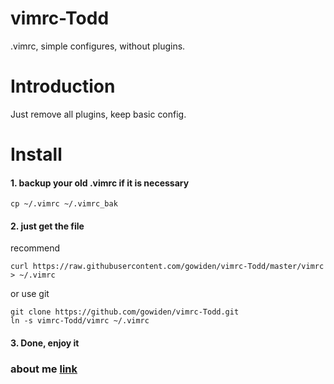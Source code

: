 vimrc-Todd
==============

.vimrc, simple configures, without plugins.

# Introduction

Just remove all plugins, keep basic config.

# Install

#### 1. backup your old .vimrc if it is necessary

```
cp ~/.vimrc ~/.vimrc_bak
```

#### 2. just get the file

recommend
```
curl https://raw.githubusercontent.com/gowiden/vimrc-Todd/master/vimrc > ~/.vimrc
```
or  use git

```
git clone https://github.com/gowiden/vimrc-Todd.git
ln -s vimrc-Todd/vimrc ~/.vimrc
```

#### 3. Done, enjoy it



### about me [link](https://about.me/vimer)
